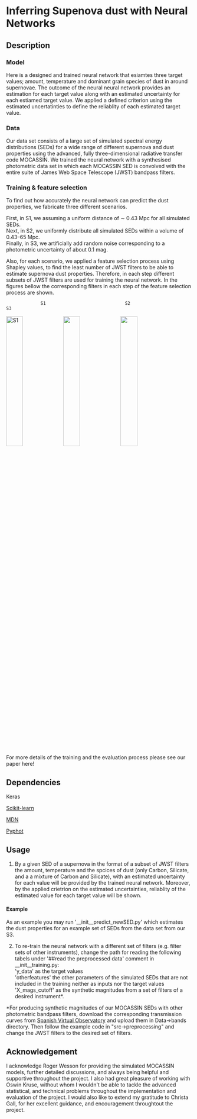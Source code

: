 
# Inferring Supenova dust with Neural Networks

## Description

### Model
Here is a designed and trained neural network that esiamtes three target values; amount, temperature and dominant grain species of dust in around supernovae. The outcome of the neural neural network provides an estimation for each target value along with an estimated uncertainty for each estiamed target value. We applied a defined criterion using the estimated uncertatinties to define the reliablity of each estimated target value.

### Data
Our data set consists of a large set of simulated spectral energy distributions (SEDs) for a wide range of different supernova and dust properties using the advanced, fully three-dimensional radiative transfer code MOCASSIN. We trained the neural network with a synthesised photometric data set in which each MOCASSIN SED is convolved with the entire suite of James Web Space Telescope (JWST) bandpass filters.


### Training \& feature selection
To find out how accurately the neural network can predict the dust properties, we fabricate three different scenarios.


First, in S1, we assuming a uniform distance of ∼ 0.43 Mpc for all simulated SEDs.<br/>
Next, in S2, we uniformly distribute all simulated SEDs within a volume of 0.43–65 Mpc.<br/>
Finally, in S3, we artificially add random noise corresponding to a photometric uncertainty of about 0.1 mag.<br/>

Also, for each scenario, we applied a feature selection process using Shapley values, to find the least number of JWST filters to be able to estimate supernova dust properties. Therefore, in each step different subsets of JWST filters are used for training the neural network. In the figures bellow the corresponding filters in each step of the feature selection process are shown.

                 S1                              S2                                S3

<img src="https://user-images.githubusercontent.com/29614210/147156639-70dee60a-7c9e-4888-9890-fa2458a97a95.png" alt="S1" width="30%"/> <img src="https://user-images.githubusercontent.com/29614210/147156716-a44f3e95-e628-4c9c-ab2e-d109ecbd24f7.png" width="30%"/> <img src="https://user-images.githubusercontent.com/29614210/147156777-cc973599-506e-40fa-81ab-2ad2518b7c3c.png" width="30%"/> 


For more details of the training and the evaluation process please see our paper here!




## Dependencies

Keras

[Scikit-learn](https://scikit-learn.org/stable/)

[MDN](https://github.com/ZoeAnsari/keras-mdn-layer)

[Pyphot](https://mfouesneau.github.io/docs/pyphot/libcontent.html#)

## Usage

 1. By a given SED of a supernova in the format of a subset of JWST filters the amount, temperature and the spcices of dust (only Carbon, Silicate, and a a mixture of Carbon and Silicate), with an estimated uncertainty for each value will be provided by the trained neural network. Moreover, by the applied crietrion on the estimated uncertainties, reliablity of the estimated value for each target value will be shown.

  #### Example

  As an example you may run '__init__predict_newSED.py' which estimates the dust properties for an example set of SEDs from the data set from our S3.



 2. To re-train the neural network with a different set of filters (e.g. filter sets of other instruments), change the path for reading the following tabels under '##read the preprocessed data' comment in __init__training.py:<br/>
'y_data' as the target values<br/>
'otherfeatures' the other parameters of the simulated SEDs that are not included in the training neither as inputs nor the target values<br/>
'X_mags_cutoff' as the synthetic magnitudes from a set of filters of a desired instrument*.<br/>


  *For producing synthetic magnitudes of our MOCASSIN SEDs with other photometric bandpass filters, download the corresponding transmission curves from [Spanish Virtual Observatory](http://svo2.cab.inta-csic.es/svo/theory/fps3/index.php?mode=browse&gname=JWST&asttype=) and upload them in Data->bands directory. Then follow the example code in "src->preprocessing" and change the JWST filters to the desired set of filters.



## Acknowledgement

I acknowledge Roger Wesson for providing the simulated MOCASSIN models, further detailed discussions, and always being helpful and supportive throughout the project. I also had great pleasure of working with Oswin Kruse, without whom I wouldn't be able to tackle the advanced statistical, and technical problems throughout the implementation and evaluation of the project. I would also like to extend my gratitude to Christa Gall, for her excellent guidance, and encouragement throughtout the project. 
